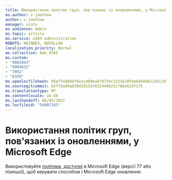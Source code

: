 ```yaml
---
title: Використання політик груп, пов'язаних із оновленнями, у Microsoft Edge
ms.author: v-jmathew
author: v-jmathew
manager: scotv
ms.audience: Admin
ms.topic: article
ms.service: o365-administration
ROBOTS: NOINDEX, NOFOLLOW
localization_priority: Normal
ms.collection: Adm_O365
ms.custom:
- "9003843"
- "9004632"
- "7092"
- "8359"
ms.openlocfilehash: 85eff448dbf6cecd80ea870739c1223b10fbe6894462226c19fd9aae26faad6b
ms.sourcegitcommit: b5f7da89a650d2915dc652449623c78be6247175
ms.translationtype: MT
ms.contentlocale: uk-UA
ms.lasthandoff: 08/05/2021
ms.locfileid: "54007163"
---
```

# <a name="use-update-related-group-policies-available-in-microsoft-edge"></a>Використання політик груп, пов'язаних із оновленнями, у Microsoft Edge

Використовуйте [політики, доступні](https://go.microsoft.com/fwlink/?linkid=2134862) в Microsoft Edge (версії 77 або пізнішої), щоб керувати способом і Microsoft Edge оновлення.
